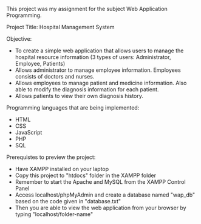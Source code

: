 This project was my assignment for the subject Web Application Programming. 

Project Title: Hospital Management System

Objective: 
- To create a simple web application that allows users to manage the hospital resource information (3 types of users: Administrator, Employee, Patients)
- Allows administrator to manage employee information. Employees consists of doctors and nurses.
- Allows employees to manage patient and medicine information. Also able to modify the diagnosis information for each patient. 
- Allows patients to view their own diagnosis history. 

Programming languages that are being implemented: 
- HTML 
- CSS
- JavaScript
- PHP
- SQL

Prerequistes to preview the project:
- Have XAMPP installed on your laptop
- Copy this project to "htdocs" folder in the XAMPP folder
- Remember to start the Apache and MySQL from the XAMPP Control Panel
- Access localhost/phpMyAdmin and create a database named "wap_db" based on the code given in "database.txt"
- Then you are able to view the web application from your browser by typing "localhost/folder-name"
